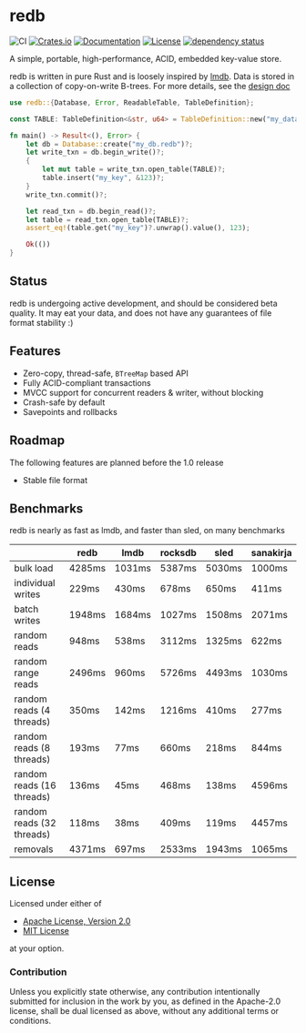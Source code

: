 # redb

![CI](https://github.com/cberner/redb/actions/workflows/ci.yml/badge.svg)
[![Crates.io](https://img.shields.io/crates/v/redb.svg)](https://crates.io/crates/redb)
[![Documentation](https://docs.rs/redb/badge.svg)](https://docs.rs/redb)
[![License](https://img.shields.io/crates/l/redb)](https://crates.io/crates/redb)
[![dependency status](https://deps.rs/repo/github/cberner/redb/status.svg)](https://deps.rs/repo/github/cberner/redb)

A simple, portable, high-performance, ACID, embedded key-value store.

redb is written in pure Rust and is loosely inspired by [lmdb](http://www.lmdb.tech/doc/). Data is stored in a collection
of copy-on-write B-trees. For more details, see the [design doc](docs/design.md)

```rust
use redb::{Database, Error, ReadableTable, TableDefinition};

const TABLE: TableDefinition<&str, u64> = TableDefinition::new("my_data");

fn main() -> Result<(), Error> {
    let db = Database::create("my_db.redb")?;
    let write_txn = db.begin_write()?;
    {
        let mut table = write_txn.open_table(TABLE)?;
        table.insert("my_key", &123)?;
    }
    write_txn.commit()?;

    let read_txn = db.begin_read()?;
    let table = read_txn.open_table(TABLE)?;
    assert_eq!(table.get("my_key")?.unwrap().value(), 123);

    Ok(())
}
```

## Status
redb is undergoing active development, and should be considered beta quality. It may eat your data, and does not
have any guarantees of file format stability :)

## Features
* Zero-copy, thread-safe, `BTreeMap` based API
* Fully ACID-compliant transactions
* MVCC support for concurrent readers & writer, without blocking
* Crash-safe by default
* Savepoints and rollbacks

## Roadmap
The following features are planned before the 1.0 release
* Stable file format

## Benchmarks
redb is nearly as fast as lmdb, and faster than sled, on many benchmarks

|                           | redb   | lmdb   | rocksdb | sled   | sanakirja |
|---------------------------|--------|--------|---------|--------|-----------|
| bulk load                 | 4285ms | 1031ms | 5387ms  | 5030ms | 1000ms    |
| individual writes         | 229ms  | 430ms  | 678ms   | 650ms  | 411ms     |
| batch writes              | 1948ms | 1684ms | 1027ms  | 1508ms | 2071ms    |
| random reads              | 948ms  | 538ms  | 3112ms  | 1325ms | 622ms     |
| random range reads        | 2496ms | 960ms  | 5726ms  | 4493ms | 1030ms    |
| random reads (4 threads)  | 350ms  | 142ms  | 1216ms  | 410ms  | 277ms     |
| random reads (8 threads)  | 193ms  | 77ms   | 660ms   | 218ms  | 844ms     |
| random reads (16 threads) | 136ms  | 45ms   | 468ms   | 138ms  | 4596ms    |
| random reads (32 threads) | 118ms  | 38ms   | 409ms   | 119ms  | 4457ms    |
| removals                  | 4371ms | 697ms  | 2533ms  | 1943ms | 1065ms    |

## License

Licensed under either of

* [Apache License, Version 2.0](LICENSE-APACHE)
* [MIT License](LICENSE-MIT)

at your option.

### Contribution

Unless you explicitly state otherwise, any contribution intentionally
submitted for inclusion in the work by you, as defined in the Apache-2.0
license, shall be dual licensed as above, without any additional terms or
conditions.
